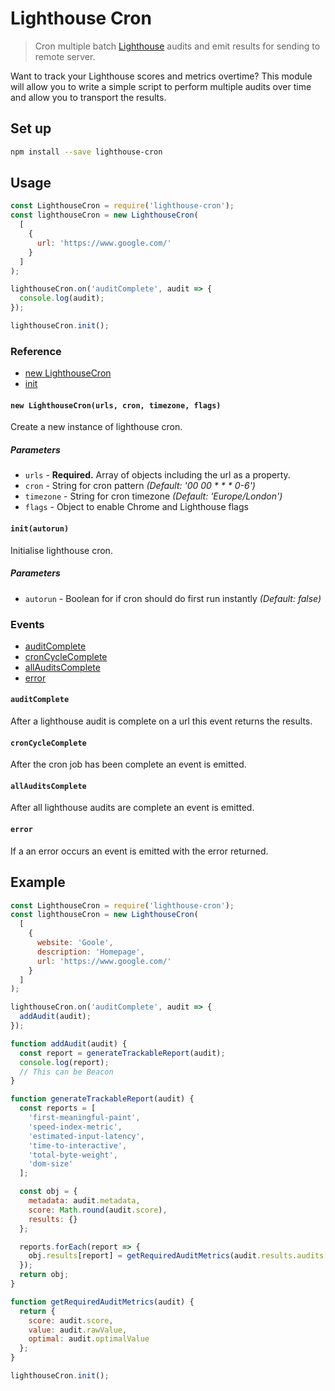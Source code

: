 # Lighthouse Cron
> Cron multiple batch [Lighthouse](https://github.com/googlechrome/lighthouse) audits and emit results for sending to remote server.

Want to track your Lighthouse scores and metrics overtime? This module will allow you to write a simple script to perform multiple audits over time and allow you to transport the results.

## Set up

```Bash
npm install --save lighthouse-cron
```

## Usage
```Javascript
const LighthouseCron = require('lighthouse-cron');
const lighthouseCron = new LighthouseCron(
  [
    {
      url: 'https://www.google.com/'
    }
  ]
);

lighthouseCron.on('auditComplete', audit => {
  console.log(audit);
});

lighthouseCron.init();
```

### Reference
* [new LighthouseCron](#new-lighthouse-cron)
* [init](#init)

<a name="new-lighthouse-cron"></a>
#### `new LighthouseCron(urls, cron, timezone, flags)`
Create a new instance of lighthouse cron.

##### Parameters
* `urls` - **Required.** Array of objects including the url as a property.
* `cron` - String for cron pattern *(Default: '00 00 * * * 0-6')*
* `timezone` - String for cron timezone *(Default: 'Europe/London')*
* `flags` - Object to enable Chrome and Lighthouse flags

<a name="init"></a>
#### `init(autorun)`
Initialise lighthouse cron.

##### Parameters
* `autorun` - Boolean for if cron should do first run instantly *(Default: false)*

### Events
* [auditComplete](#auditComplete)
* [cronCycleComplete](#cronCycleComplete)
* [allAuditsComplete](#allAuditsComplete)
* [error](#error)

<a name="auditComplete"></a>
#### `auditComplete`
After a lighthouse audit is complete on a url this event returns the results.

<a name="cronCycleComplete"></a>
#### `cronCycleComplete`
After the cron job has been complete an event is emitted.

<a name="allAuditsComplete"></a>
#### `allAuditsComplete`
After all lighthouse audits are complete an event is emitted.

<a name="error"></a>
#### `error`
If a an error occurs an event is emitted with the error returned.

## Example
```Javascript
const LighthouseCron = require('lighthouse-cron');
const lighthouseCron = new LighthouseCron(
  [
    {
      website: 'Goole',
      description: 'Homepage',
      url: 'https://www.google.com/'
    }
  ]
);

lighthouseCron.on('auditComplete', audit => {
  addAudit(audit);
});

function addAudit(audit) {
  const report = generateTrackableReport(audit);
  console.log(report);
  // This can be Beacon
}

function generateTrackableReport(audit) {
  const reports = [
    'first-meaningful-paint',
    'speed-index-metric',
    'estimated-input-latency',
    'time-to-interactive',
    'total-byte-weight',
    'dom-size'
  ];

  const obj = {
    metadata: audit.metadata,
    score: Math.round(audit.score),
    results: {}
  };

  reports.forEach(report => {
    obj.results[report] = getRequiredAuditMetrics(audit.results.audits[report]);
  });
  return obj;
}

function getRequiredAuditMetrics(audit) {
  return {
    score: audit.score,
    value: audit.rawValue,
    optimal: audit.optimalValue
  };
}

lighthouseCron.init();
```
